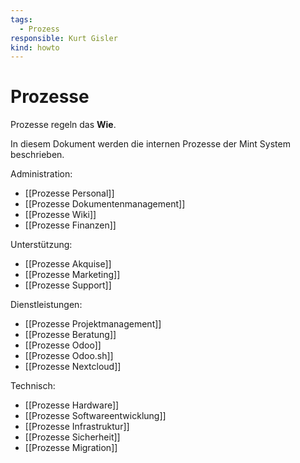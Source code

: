 ```yaml
---
tags:
  - Prozess
responsible: Kurt Gisler
kind: howto
---
```

# Prozesse

Prozesse regeln das **Wie**.

In diesem Dokument werden die internen Prozesse der Mint System beschrieben.

Administration:

* [[Prozesse Personal]]
* [[Prozesse Dokumentenmanagement]]
* [[Prozesse Wiki]]
* [[Prozesse Finanzen]]

Unterstützung:

* [[Prozesse Akquise]]
* [[Prozesse Marketing]]
* [[Prozesse Support]]

Dienstleistungen:

* [[Prozesse Projektmanagement]]
* [[Prozesse Beratung]]
* [[Prozesse Odoo]]
* [[Prozesse Odoo.sh]]
* [[Prozesse Nextcloud]]

Technisch:

* [[Prozesse Hardware]]
* [[Prozesse Softwareentwicklung]]
* [[Prozesse Infrastruktur]]
* [[Prozesse Sicherheit]]
* [[Prozesse Migration]]







